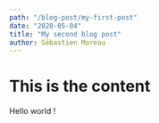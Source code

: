 ```yaml
---
path: "/blog-post/my-first-post"
date: "2020-05-04"
title: "My second blog post"
author: Sébastien Moreau
---
```

# This is the content

Hello world !
